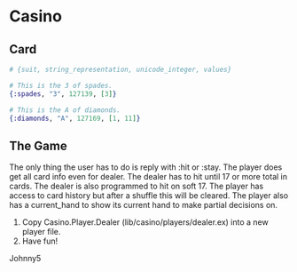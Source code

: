 # Casino

## Card

```elixir
# {suit, string_representation, unicode_integer, values}

# This is the 3 of spades.
{:spades, "3", 127139, [3]}

# This is the A of diamonds.
{:diamonds, "A", 127169, [1, 11]}
```

## The Game

The only thing the user has to do is reply with :hit or :stay. The player does get all card info even for dealer. The dealer has to hit until 17 or more total in cards. The dealer is also programmed to hit on soft 17. The player has access to card history but after a shuffle this will be cleared. The player also has a current_hand to show its current hand to make partial decisions on.

1. Copy Casino.Player.Dealer (lib/casino/players/dealer.ex) into a new player file.
2. Have fun!

Johnny5